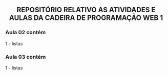 ## <p align="center">REPOSITÓRIO RELATIVO AS ATIVIDADES E AULAS DA CADEIRA DE PROGRAMAÇÃO WEB 1 </p>

### Aula 02 contém
1 - listas

### Aula 03 contém
1 - listas

